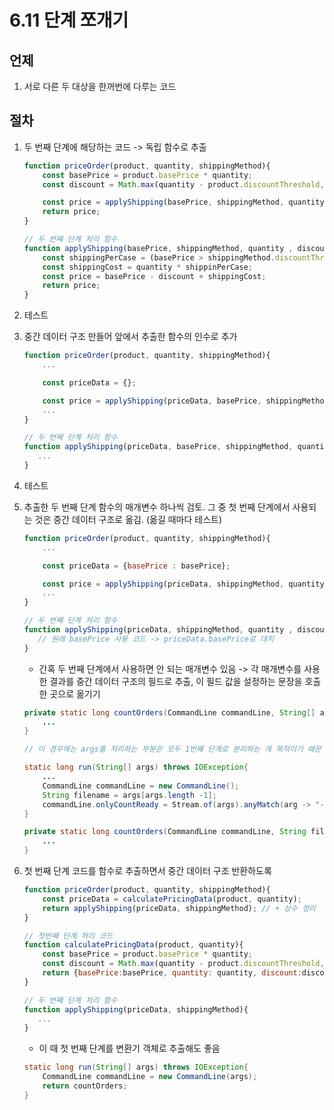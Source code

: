 # 6.11 단계 쪼개기

## 언제

1. 서로 다른 두 대상을 한꺼번에 다루는 코드

## 절차

1. 두 번째 단계에 해당하는 코드 -> 독립 함수로 추출

    ```javascript
    function priceOrder(product, quantity, shippingMethod){
        const basePrice = product.basePrice * quantity;
        const discount = Math.max(quantity - product.discountThreshold, 0) * product.basePrice * product.discountRate;

        const price = applyShipping(basePrice, shippingMethod, quantity, discount);
        return price;
    }

    // 두 번째 단계 처리 함수
    function applyShipping(basePrice, shippingMethod, quantity , discount){
        const shippingPerCase = (basePrice > shippingMethod.discountThreshold) ? shippingMethod.discountedFee : shippingMethod.feePerCase;
        const shippingCost = quantity * shippinPerCase;
        const price = basePrice - discount + shippingCost;
        return price;
    }
    ```

2. 테스트

3. 중간 데이터 구조 만들어 앞에서 추출한 함수의 인수로 추가

    ```javascript
    function priceOrder(product, quantity, shippingMethod){
        ...

        const priceData = {};

        const price = applyShipping(priceData, basePrice, shippingMethod, quantity, discount);
        ...
    }

    // 두 번째 단계 처리 함수
    function applyShipping(priceData, basePrice, shippingMethod, quantity , discount){
       ...
    }
    ```

4. 테스트

5. 추출한 두 번째 단계 함수의 매개변수 하나씩 검토. 그 중 첫 번째 단계에서 사용되는 것은 중간 데이터 구조로 옮김. (옮길 때마다 테스트)

    ```javascript
    function priceOrder(product, quantity, shippingMethod){
        ...

        const priceData = {basePrice : basePrice};

        const price = applyShipping(priceData, shippingMethod, quantity, discount);
        ...
    }

    // 두 번째 단계 처리 함수
    function applyShipping(priceData, shippingMethod, quantity , discount){
       // 원래 basePrice 사용 코드 -> priceData.basePrice로 대치
    }
    ```

    - 간혹 두 번째 단계에서 사용하면 안 되는 매개변수 있음 -> 각 매개변수를 사용한 결과를 중간 데이터 구조의 필드로 추출, 이 필드 값을 설정하는 문장을 호출한 곳으로 옮기기

    ```java
    private static long countOrders(CommandLine commandLine, String[] args, String fileName){
        ...
    }
    ```

    ```java
    // 이 경우에는 args를 처리하는 부분은 모두 1번째 단계로 분리하는 게 목적이기 때문

    static long run(String[] args) throws IOException{
        ...
        CommandLine commandLine = new CommandLine();
        String filename = args[args.length -1];
        commandLine.onlyCountReady = Stream.of(args).anyMatch(arg -> "-r".equals(arg));
    }

    private static long countOrders(CommandLine commandLine, String fileNmae){
        ...
    }
    ```


6. 첫 번째 단계 코드를 함수로 추출하면서 중간 데이터 구조 반환하도록

    ```javascript
    function priceOrder(product, quantity, shippingMethod){
        const priceData = calculatePricingData(product, quantity);
        return applyShipping(priceData, shippingMethod); // + 상수 정리
    }

    // 첫번째 단계 처리 코드
    function calculatePricingData(product, quantity){
        const basePrice = product.basePrice * quantity;
        const discount = Math.max(quantity - product.discountThreshold, 0) * product.basePrice * product.discountRate;
        return {basePrice:basePrice, quantity: quantity, discount:discount};
    }

    // 두 번째 단계 처리 함수
    function applyShipping(priceData, shippingMethod){
       ...
    }
    ```

   - 이 때 첫 번째 단계를 변환기 객체로 추출해도 좋음
  
    ```java
    static long run(String[] args) throws IOException{
        CommandLine commandLine = new CommandLine(args);
        return countOrders;
    }
    ```
